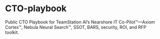 # CTO-playbook
Public CTO Playbook for TeamStation AI’s Nearshore IT Co-Pilot™—Axiom Cortex™, Nebula Neural Search™, SSOT, BARS, security, ROI, and RFP toolkit.
